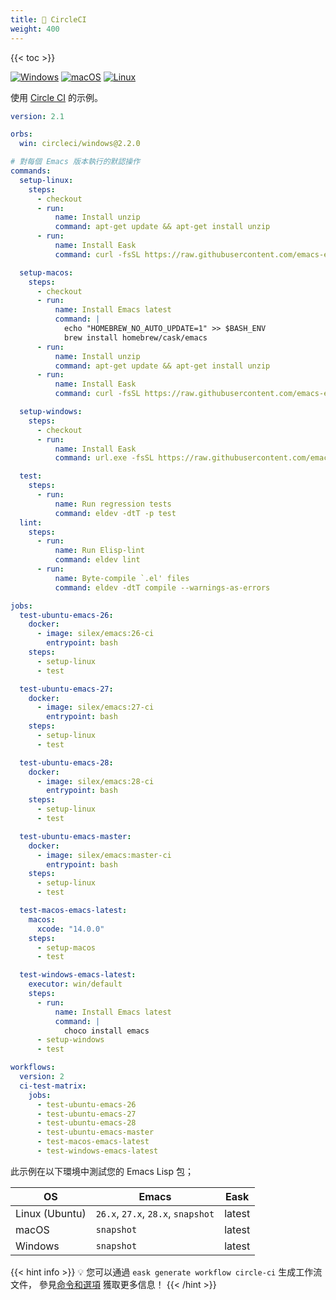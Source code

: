 ```yaml
---
title: 💠 CircleCI
weight: 400
---
```


{{< toc >}}

[![Windows](https://img.shields.io/badge/-Windows-lightblue?logo=windows&style=flat&logoColor=blue)](#)
[![macOS](https://img.shields.io/badge/-macOS-lightgrey?logo=apple&style=flat&logoColor=white)](#)
[![Linux](https://img.shields.io/badge/-Linux-fcc624?logo=linux&style=flat&logoColor=black)](#)

使用 [Circle CI](https://circleci.com/) 的示例。

```yml
version: 2.1

orbs:
  win: circleci/windows@2.2.0

# 對每個 Emacs 版本執行的默認操作
commands:
  setup-linux:
    steps:
      - checkout
      - run:
          name: Install unzip
          command: apt-get update && apt-get install unzip
      - run:
          name: Install Eask
          command: curl -fsSL https://raw.githubusercontent.com/emacs-eask/cli/master/webinstall/install.sh | sh

  setup-macos:
    steps:
      - checkout
      - run:
          name: Install Emacs latest
          command: |
            echo "HOMEBREW_NO_AUTO_UPDATE=1" >> $BASH_ENV
            brew install homebrew/cask/emacs
      - run:
          name: Install unzip
          command: apt-get update && apt-get install unzip
      - run:
          name: Install Eask
          command: curl -fsSL https://raw.githubusercontent.com/emacs-eask/cli/master/webinstall/install.sh | sh

  setup-windows:
    steps:
      - checkout
      - run:
          name: Install Eask
          command: url.exe -fsSL https://raw.githubusercontent.com/emacs-eask/cli/master/webinstall/install.bat | cmd /Q

  test:
    steps:
      - run:
          name: Run regression tests
          command: eldev -dtT -p test
  lint:
    steps:
      - run:
          name: Run Elisp-lint
          command: eldev lint
      - run:
          name: Byte-compile `.el' files
          command: eldev -dtT compile --warnings-as-errors

jobs:
  test-ubuntu-emacs-26:
    docker:
      - image: silex/emacs:26-ci
        entrypoint: bash
    steps:
      - setup-linux
      - test

  test-ubuntu-emacs-27:
    docker:
      - image: silex/emacs:27-ci
        entrypoint: bash
    steps:
      - setup-linux
      - test

  test-ubuntu-emacs-28:
    docker:
      - image: silex/emacs:28-ci
        entrypoint: bash
    steps:
      - setup-linux
      - test

  test-ubuntu-emacs-master:
    docker:
      - image: silex/emacs:master-ci
        entrypoint: bash
    steps:
      - setup-linux
      - test

  test-macos-emacs-latest:
    macos:
      xcode: "14.0.0"
    steps:
      - setup-macos
      - test

  test-windows-emacs-latest:
    executor: win/default
    steps:
      - run:
          name: Install Emacs latest
          command: |
            choco install emacs
      - setup-windows
      - test

workflows:
  version: 2
  ci-test-matrix:
    jobs:
      - test-ubuntu-emacs-26
      - test-ubuntu-emacs-27
      - test-ubuntu-emacs-28
      - test-ubuntu-emacs-master
      - test-macos-emacs-latest
      - test-windows-emacs-latest
```

此示例在以下環境中測試您的 Emacs Lisp 包；

| OS             | Emacs                              | Eask   |
|----------------|------------------------------------|--------|
| Linux (Ubuntu) | `26.x`, `27.x`, `28.x`, `snapshot` | latest |
| macOS          | `snapshot`                         | latest |
| Windows        | `snapshot`                         | latest |

{{< hint info >}}
💡 您可以通過 `eask generate workflow circle-ci` 生成工作流文件，
參見[命令和選項](https://emacs-eask.github.io/Getting-Started/Commands-and-options/#-eask-generate-workflow-circle-ci)
獲取更多信息！
{{< /hint >}}
